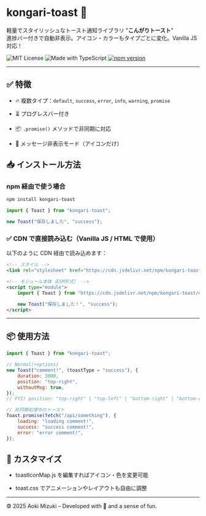 # kongari-toast 🍞

軽量でスタイリッシュなトースト通知ライブラリ "**こんがりトースト**"  
進捗バー付きで自動非表示。アイコン・カラーもタイプごとに変化。Vanilla JS 対応！

![MIT License](https://img.shields.io/badge/license-MIT-green.svg)
![Made with TypeScript](https://img.shields.io/badge/TypeScript-checked-blue.svg)
[![npm version](https://img.shields.io/npm/v/kongari-toast.svg)](https://www.npmjs.com/package/kongari-toast)

---

## ✅ 特徴

-   🔥 複数タイプ：`default`, `success`, `error`, `info`, `warning`, `promise`
-   ⏳ プログレスバー付き

-   📦 `.promise()` メソッドで非同期に対応

-   🧼 メッセージ非表示モード（アイコンだけ）

## 📥 インストール方法

### npm 経由で使う場合

```bash
npm install kongari-toast
```

```js
import { Toast } from "kongari-toast";

new Toast("保存しました", "success");
```

### ✅ CDN で直接読み込む（Vanilla JS / HTML で使用）

以下のように CDN 経由で読み込めます：

```html
<!-- スタイル -->
<link rel="stylesheet" href="https://cdn.jsdelivr.net/npm/kongari-toast/dist/toast.css" />

<!-- モジュール本体（ESM形式） -->
<script type="module">
    import { Toast } from "https://cdn.jsdelivr.net/npm/kongari-toast/dist/toast.js";

    new Toast("保存しました！", "success");
</script>
```

---

## 📦 使用方法

```js
import { Toast } from "kongari-toast";

// Normal(+options)
new Toast("comment!", (toastType = "success"), {
    duration: 3000,
    position: "top-right",
    withoutMsg: true,
});
// FYI) position: "top-right" | "top-left" | "bottom-right" | "bottom-right"

// 非同期処理中のトースト
Toast.promise(fetch("/api/something"), {
    loading: "loading comment!",
    success: "success comment!",
    error: "error comment!",
});
```

## 🎨 カスタマイズ

-   toastIconMap.js を編集すればアイコン・色を変更可能

-   toast.css でアニメーションやレイアウトも自由に調整

---

🄯 2025 Aoki Mizuki – Developed with 🍭 and a sense of fun.
